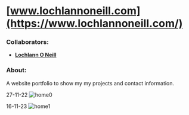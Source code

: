 <!--https://github.com/darsaveli/Readme-Markdown-Syntax-->

# [www.lochlannoneill.com](https://www.lochlannoneill.com/)
### Collaborators:
* **[Lochlann O Neill](https://github.com/lochlannoneill)**

### About:
A website portfolio to show my my projects and contact information.  

27-11-22
![home0](https://github.com/lochlannoneill/Website-Personal-Portfolio/blob/main/assets/images/homepage_27-11-22.PNG?raw=true)  

16-11-23
![home1](https://github.com/lochlannoneill/Website-Personal-Portfolio/blob/main/assets/images/homepage_16-11-23.PNG?raw=true)  

